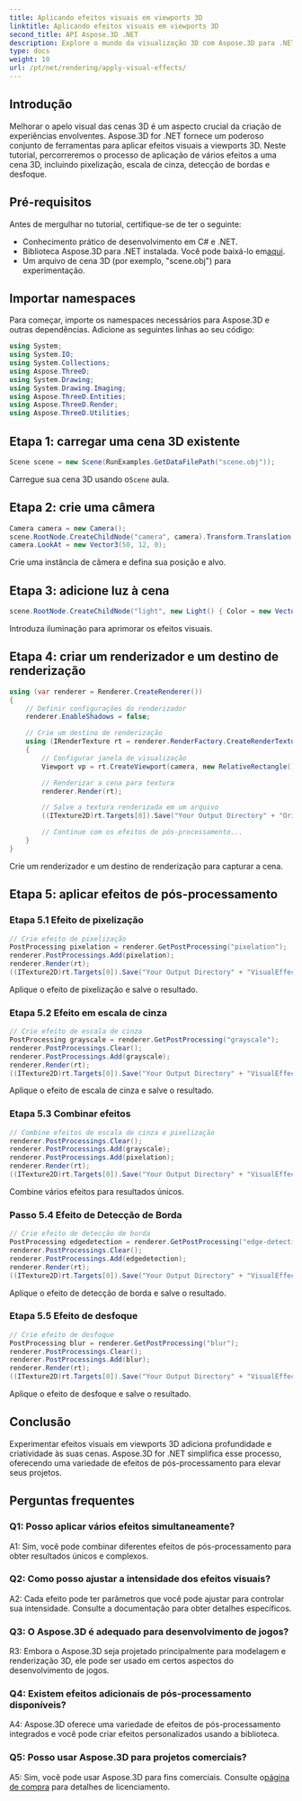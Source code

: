 ```yaml
---
title: Aplicando efeitos visuais em viewports 3D
linktitle: Aplicando efeitos visuais em viewports 3D
second_title: API Aspose.3D .NET
description: Explore o mundo da visualização 3D com Aspose.3D para .NET. Aprenda a aplicar efeitos visuais cativantes às suas cenas usando tutoriais passo a passo. Eleve seus projetos com efeitos de pixelização, escala de cinza, detecção de bordas e desfoque.
type: docs
weight: 10
url: /pt/net/rendering/apply-visual-effects/
---
```

## Introdução

Melhorar o apelo visual das cenas 3D é um aspecto crucial da criação de experiências envolventes. Aspose.3D for .NET fornece um poderoso conjunto de ferramentas para aplicar efeitos visuais a viewports 3D. Neste tutorial, percorreremos o processo de aplicação de vários efeitos a uma cena 3D, incluindo pixelização, escala de cinza, detecção de bordas e desfoque.

## Pré-requisitos

Antes de mergulhar no tutorial, certifique-se de ter o seguinte:

- Conhecimento prático de desenvolvimento em C# e .NET.
-  Biblioteca Aspose.3D para .NET instalada. Você pode baixá-lo em[aqui](https://releases.aspose.com/3d/net/).
- Um arquivo de cena 3D (por exemplo, "scene.obj") para experimentação.

## Importar namespaces

Para começar, importe os namespaces necessários para Aspose.3D e outras dependências. Adicione as seguintes linhas ao seu código:

```csharp
using System;
using System.IO;
using System.Collections;
using Aspose.ThreeD;
using System.Drawing;
using System.Drawing.Imaging;
using Aspose.ThreeD.Entities;
using Aspose.ThreeD.Render;
using Aspose.ThreeD.Utilities;
```

## Etapa 1: carregar uma cena 3D existente

```csharp
Scene scene = new Scene(RunExamples.GetDataFilePath("scene.obj"));
```

 Carregue sua cena 3D usando o`Scene` aula.

## Etapa 2: crie uma câmera

```csharp
Camera camera = new Camera();
scene.RootNode.CreateChildNode("camera", camera).Transform.Translation = new Vector3(2, 44, 66);
camera.LookAt = new Vector3(50, 12, 0);
```

Crie uma instância de câmera e defina sua posição e alvo.

## Etapa 3: adicione luz à cena

```csharp
scene.RootNode.CreateChildNode("light", new Light() { Color = new Vector3(Color.White), LightType = LightType.Point }).Transform.Translation = new Vector3(26, 57, 43);
```

Introduza iluminação para aprimorar os efeitos visuais.

## Etapa 4: criar um renderizador e um destino de renderização

```csharp
using (var renderer = Renderer.CreateRenderer())
{
    // Definir configurações do renderizador
    renderer.EnableShadows = false;

    // Crie um destino de renderização
    using (IRenderTexture rt = renderer.RenderFactory.CreateRenderTexture(new RenderParameters(), 1, 1024, 1024))
    {
        // Configurar janela de visualização
        Viewport vp = rt.CreateViewport(camera, new RelativeRectangle() { ScaleWidth = 1, ScaleHeight = 1 });

        // Renderizar a cena para textura
        renderer.Render(rt);

        // Salve a textura renderizada em um arquivo
        ((ITexture2D)rt.Targets[0]).Save("Your Output Directory" + "Original_viewport_out.png", ImageFormat.Png);

        // Continue com os efeitos de pós-processamento...
    }
}
```

Crie um renderizador e um destino de renderização para capturar a cena.

## Etapa 5: aplicar efeitos de pós-processamento

### Etapa 5.1 Efeito de pixelização

```csharp
// Crie efeito de pixelização
PostProcessing pixelation = renderer.GetPostProcessing("pixelation");
renderer.PostProcessings.Add(pixelation);
renderer.Render(rt);
((ITexture2D)rt.Targets[0]).Save("Your Output Directory" + "VisualEffect_pixelation_out.png", ImageFormat.Png);
```

Aplique o efeito de pixelização e salve o resultado.

### Etapa 5.2 Efeito em escala de cinza

```csharp
// Crie efeito de escala de cinza
PostProcessing grayscale = renderer.GetPostProcessing("grayscale");
renderer.PostProcessings.Clear();
renderer.PostProcessings.Add(grayscale);
renderer.Render(rt);
((ITexture2D)rt.Targets[0]).Save("Your Output Directory" + "VisualEffect_grayscale_out.png", ImageFormat.Png);
```

Aplique o efeito de escala de cinza e salve o resultado.

### Etapa 5.3 Combinar efeitos

```csharp
// Combine efeitos de escala de cinza e pixelização
renderer.PostProcessings.Clear();
renderer.PostProcessings.Add(grayscale);
renderer.PostProcessings.Add(pixelation);
renderer.Render(rt);
((ITexture2D)rt.Targets[0]).Save("Your Output Directory" + "VisualEffect_grayscale+pixelation_out.png", ImageFormat.Png);
```

Combine vários efeitos para resultados únicos.

### Passo 5.4 Efeito de Detecção de Borda

```csharp
// Crie efeito de detecção de borda
PostProcessing edgedetection = renderer.GetPostProcessing("edge-detection");
renderer.PostProcessings.Clear();
renderer.PostProcessings.Add(edgedetection);
renderer.Render(rt);
((ITexture2D)rt.Targets[0]).Save("Your Output Directory" + "VisualEffect_edgedetection_out.png", ImageFormat.Png);
```

Aplique o efeito de detecção de borda e salve o resultado.

### Etapa 5.5 Efeito de desfoque

```csharp
// Crie efeito de desfoque
PostProcessing blur = renderer.GetPostProcessing("blur");
renderer.PostProcessings.Clear();
renderer.PostProcessings.Add(blur);
renderer.Render(rt);
((ITexture2D)rt.Targets[0]).Save("Your Output Directory" + "VisualEffect_blur_out.png", ImageFormat.Png);
```

Aplique o efeito de desfoque e salve o resultado.

## Conclusão

Experimentar efeitos visuais em viewports 3D adiciona profundidade e criatividade às suas cenas. Aspose.3D for .NET simplifica esse processo, oferecendo uma variedade de efeitos de pós-processamento para elevar seus projetos.

## Perguntas frequentes

### Q1: Posso aplicar vários efeitos simultaneamente?

A1: Sim, você pode combinar diferentes efeitos de pós-processamento para obter resultados únicos e complexos.

### Q2: Como posso ajustar a intensidade dos efeitos visuais?

A2: Cada efeito pode ter parâmetros que você pode ajustar para controlar sua intensidade. Consulte a documentação para obter detalhes específicos.

### Q3: O Aspose.3D é adequado para desenvolvimento de jogos?

R3: Embora o Aspose.3D seja projetado principalmente para modelagem e renderização 3D, ele pode ser usado em certos aspectos do desenvolvimento de jogos.

### Q4: Existem efeitos adicionais de pós-processamento disponíveis?

A4: Aspose.3D oferece uma variedade de efeitos de pós-processamento integrados e você pode criar efeitos personalizados usando a biblioteca.

### Q5: Posso usar Aspose.3D para projetos comerciais?

 A5: Sim, você pode usar Aspose.3D para fins comerciais. Consulte o[página de compra](https://purchase.aspose.com/buy) para detalhes de licenciamento.